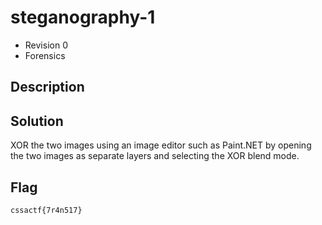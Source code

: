 # steganography-1
- Revision 0
- Forensics

## Description

## Solution
XOR the two images using an image editor such as Paint.NET by opening the two images as separate layers and selecting the XOR blend mode.

## Flag
`cssactf{7r4n517}`
